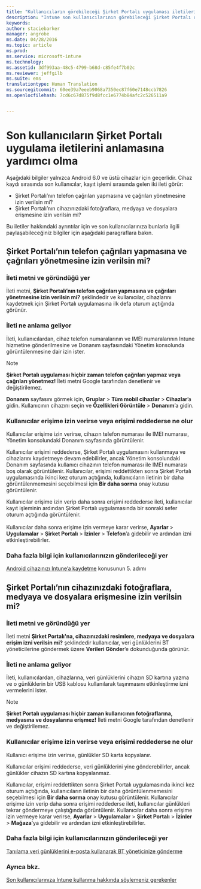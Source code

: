 ```yaml
---
title: "Kullanıcıların görebileceği Şirket Portalı uygulaması iletileri | Microsoft Intune"
description: "Intune son kullanıcılarının görebileceği Şirket Portalı uygulaması iletileri"
keywords: 
author: staciebarker
manager: angrobe
ms.date: 04/28/2016
ms.topic: article
ms.prod: 
ms.service: microsoft-intune
ms.technology: 
ms.assetid: 3df993aa-48c5-4799-b68d-c85fe4f7b02c
ms.reviewer: jeffgilb
ms.suite: ems
translationtype: Human Translation
ms.sourcegitcommit: 60ee39a7eeeb9068a7350ec87f60e7148ccb7826
ms.openlocfilehash: 7cd6c67d875f9d8fcc1e6774b84afc2c526511a9


---
```


# Son kullanıcıların Şirket Portalı uygulama iletilerini anlamasına yardımcı olma

Aşağıdaki bilgiler yalnızca Android 6.0 ve üstü cihazlar için geçerlidir. Cihaz kaydı sırasında son kullanıcılar, kayıt işlemi sırasında gelen iki ileti görür:

- Şirket Portalı’nın telefon çağrıları yapmasına ve çağrıları yönetmesine izin verilsin mi?
- Şirket Portalı’nın cihazınızdaki fotoğraflara, medyaya ve dosyalara erişmesine izin verilsin mi?

Bu iletiler hakkındaki ayrıntılar için ve son kullanıcılarınıza bunlarla ilgili paylaşabileceğiniz bilgiler için aşağıdaki paragraflara bakın.

## Şirket Portalı’nın telefon çağrıları yapmasına ve çağrıları yönetmesine izin verilsin mi?

### İleti metni ve göründüğü yer
İleti metni, **Şirket Portalı’nın telefon çağrıları yapmasına ve çağrıları yönetmesine izin verilsin mi?** şeklindedir ve kullanıcılar, cihazlarını kaydetmek için Şirket Portalı uygulamasına ilk defa oturum açtığında görünür.

### İleti ne anlama geliyor
İleti, kullanıcılardan, cihaz telefon numaralarının ve IMEI numaralarının Intune hizmetine gönderilmesine ve Donanım sayfasındaki Yönetim konsolunda görüntülenmesine dair izin ister.

> [!NOTE]
> **Şirket Portalı uygulaması hiçbir zaman telefon çağrıları yapmaz veya çağrıları yönetmez!** İleti metni Google tarafından denetlenir ve değiştirilemez.

**Donanım** sayfasını görmek için, **Gruplar** > **Tüm mobil cihazlar** > **Cihazlar**’a gidin. Kullanıcının cihazını seçin ve **Özellikleri Görüntüle** > **Donanım**’a gidin.

### Kullanıcılar erişime izin verirse veya erişimi reddederse ne olur
Kullanıcılar erişime izin verirse, cihazın telefon numarası ile IMEI numarası, Yönetim konsolundaki Donanım sayfasında görüntülenir.

Kullanıcılar erişimi reddederse, Şirket Portalı uygulamasını kullanmaya ve cihazlarını kaydetmeye devam edebilirler, ancak Yönetim konsolundaki Donanım sayfasında kullanıcı cihazının telefon numarası ile IMEI numarası boş olarak görüntülenir. Kullanıcılar, erişimi reddettikten sonra Şirket Portalı uygulamasında ikinci kez oturum açtığında, kullanıcıların iletinin bir daha görüntülenmemesini seçebilmesi için **Bir daha sorma** onay kutusu görüntülenir.

Kullanıcılar erişime izin verip daha sonra erişimi reddederse ileti, kullanıcılar kayıt işleminin ardından Şirket Portalı uygulamasında bir sonraki sefer oturum açtığında görüntülenir.</br></br>Kullanıcılar daha sonra erişime izin vermeye karar verirse, **Ayarlar** > **Uygulamalar** > **Şirket Portalı** > **İzinler** > **Telefon**’a gidebilir ve ardından izni etkinleştirebilirler.

### Daha fazla bilgi için kullanıcılarınızın gönderileceği yer
[Android cihazınızı Intune’a kaydetme](/Intune/EndUser/enroll-your-device-in-intune-android) konusunun 5. adımı

## Şirket Portalı’nın cihazınızdaki fotoğraflara, medyaya ve dosyalara erişmesine izin verilsin mi?

### İleti metni ve göründüğü yer
İleti metni **Şirket Portalı'na, cihazınızdaki resimlere, medyaya ve dosyalara erişim izni verilsin mi?** şeklindedir kullanıcılar, veri günlüklerini BT yöneticilerine göndermek üzere **Verileri Gönder**’e dokunduğunda görünür.

### İleti ne anlama geliyor
İleti, kullanıcılardan, cihazlarına, veri günlüklerini cihazın SD kartına yazma ve o günlüklerin bir USB kablosu kullanılarak taşınmasını etkinleştirme izni vermelerini ister.   

> [!NOTE]
> **Şirket Portalı uygulaması hiçbir zaman kullanıcının fotoğraflarına, medyasına ve dosyalarına erişmez!** İleti metni Google tarafından denetlenir ve değiştirilemez.

### Kullanıcılar erişime izin verirse veya erişimi reddederse ne olur
Kullanıcı erişime izin verirse, günlükler SD karta kopyalanır.

Kullanıcılar erişimi reddederse, veri günlüklerini yine gönderebilirler, ancak günlükler cihazın SD kartına kopyalanmaz.

Kullanıcılar, erişimi reddettikten sonra Şirket Portalı uygulamasında ikinci kez oturum açtığında, kullanıcıların iletinin bir daha görüntülenmemesini seçebilmesi için **Bir daha sorma** onay kutusu görüntülenir. Kullanıcılar erişime izin verip daha sonra erişimi reddederse ileti, kullanıcılar günlükleri tekrar göndermeye çalıştığında görüntülenir. Kullanıcılar daha sonra erişime izin vermeye karar verirse, **Ayarlar** > **Uygulamalar** > **Şirket Portalı** > **İzinler** > **Mağaza**’ya gidebilir ve ardından izni etkinleştirebilirler.

### Daha fazla bilgi için kullanıcılarınızın gönderileceği yer
[Tanılama veri günlüklerini e-posta kullanarak BT yöneticinize gönderme](/Intune/EndUser/send-diagnostic-data-logs-to-your-it-administrator-using-email-android)


### Ayrıca bkz.
[Son kullanıcılarınıza Intune kullanma hakkında söylemeniz gerekenler](/intune/deploy-use/what-to-tell-your-end-users-about-using-microsoft-intune)



<!--HONumber=Jul16_HO4-->


